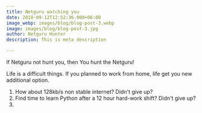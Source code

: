 ```yaml
---
title: Netguru watching you
date: 2018-09-12T12:52:36.000+06:00
image_webp: images/blog/blog-post-3.webp
image: images/blog/blog-post-3.jpg
author: Netguru Hunter
description: This is meta description

---
```

If Netguru not hunt you, then You hunt the Netguru!

Life is a difficult things. If you planned to work from home, life get you new additional option. 

1. How about 128kb/s non stable internet? Didn't give up?
2. Find time to learn Python after a 12 hour hard-work shift? Didn't give up?
3. 